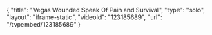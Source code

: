 {
    "title": "Vegas Wounded Speak Of Pain and Survival",
    "type": "solo",
    "layout": "iframe-static",
    "videoId": "123185689",
    "url": "\/tvpembed\/123185689"
}